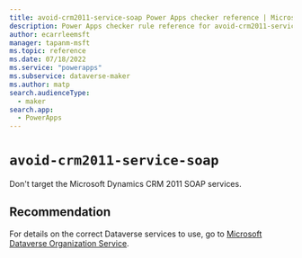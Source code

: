 ```yaml
---
title: avoid-crm2011-service-soap Power Apps checker reference | Microsoft Docs
description: Power Apps checker rule reference for avoid-crm2011-service-soap.
author: ecarrleemsft
manager: tapanm-msft
ms.topic: reference
ms.date: 07/18/2022
ms.service: "powerapps"
ms.subservice: dataverse-maker
ms.author: matp
search.audienceType: 
  - maker
search.app: 
  - PowerApps
---
```

# `avoid-crm2011-service-soap`

Don't target the Microsoft Dynamics CRM 2011 SOAP services.

## Recommendation

For details on the correct Dataverse services to use, go to [Microsoft Dataverse Organization Service](/powerapps/developer/data-platform/org-service/overview). 